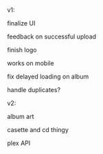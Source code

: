 v1:

finalize UI

feedback on successful upload

finish logo

works on mobile

fix delayed loading on album

handle duplicates?

v2:

album art

casette and cd thingy

plex API
